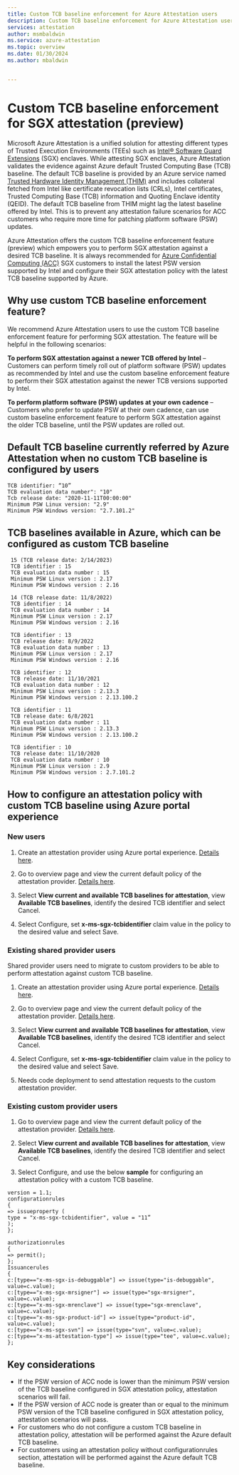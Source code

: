 ```yaml
---
title: Custom TCB baseline enforcement for Azure Attestation users
description: Custom TCB baseline enforcement for Azure Attestation users
services: attestation
author: msmbaldwin
ms.service: azure-attestation
ms.topic: overview
ms.date: 01/30/2024
ms.author: mbaldwin


---
```


# Custom TCB baseline enforcement for SGX attestation (preview)

Microsoft Azure Attestation is a unified solution for attesting different types of Trusted Execution Environments (TEEs) such as [Intel® Software Guard Extensions](https://www.intel.com/content/www/us/en/architecture-and-technology/software-guard-extensions.html) (SGX) enclaves. While attesting SGX enclaves, Azure Attestation validates the evidence against Azure default Trusted Computing Base (TCB) baseline. The default TCB baseline is provided by an Azure service named [Trusted Hardware Identity Management (THIM)](/azure/security/fundamentals/trusted-hardware-identity-management) and includes collateral fetched from Intel like certificate revocation lists (CRLs), Intel certificates, Trusted Computing Base (TCB) information and Quoting Enclave identity (QEID). The default TCB baseline from THIM might lag the latest baseline offered by Intel. This is to prevent any attestation failure scenarios for ACC customers who require more time for patching platform software (PSW) updates.

Azure Attestation offers the custom TCB baseline enforcement feature (preview) which empowers you to perform SGX attestation against a desired TCB baseline. It is always recommended for [Azure Confidential Computing (ACC)](/azure/confidential-computing/overview) SGX customers to install the latest PSW version supported by Intel and configure their SGX attestation policy with the latest TCB baseline supported by Azure.

## Why use custom TCB baseline enforcement feature?

We recommend Azure Attestation users to use the custom TCB baseline enforcement feature for performing SGX attestation. The feature will be helpful in the following scenarios:

**To perform SGX attestation against a newer TCB offered by Intel** – Customers can perform timely roll out of platform software (PSW) updates as recommended by Intel and use the custom baseline enforcement feature to perform their SGX attestation against the newer TCB versions supported by Intel.

**To perform platform software (PSW) updates at your own cadence** – Customers who prefer to update PSW at their own cadence, can use custom baseline enforcement feature to perform SGX attestation against the older TCB baseline, until the PSW updates are rolled out.

## Default TCB baseline currently referred by Azure Attestation when no custom TCB baseline is configured by users

```
TCB identifier: “10”
TCB evaluation data number": "10"    
Tcb release date: "2020-11-11T00:00:00"  
Minimum PSW Linux version: "2.9"
Minimum PSW Windows version: "2.7.101.2"
```

## TCB baselines available in Azure, which can be configured as custom TCB baseline
```
 15 (TCB release date: 2/14/2023)
 TCB identifier : 15
 TCB evaluation data number : 15
 Minimum PSW Linux version : 2.17
 Minimum PSW Windows version : 2.16

 14 (TCB release date: 11/8/2022)
 TCB identifier : 14
 TCB evaluation data number : 14
 Minimum PSW Linux version : 2.17
 Minimum PSW Windows version : 2.16

 TCB identifier : 13
 TCB release date: 8/9/2022
 TCB evaluation data number : 13
 Minimum PSW Linux version : 2.17
 Minimum PSW Windows version : 2.16
 
 TCB identifier : 12
 TCB release date: 11/10/2021
 TCB evaluation data number : 12
 Minimum PSW Linux version : 2.13.3
 Minimum PSW Windows version : 2.13.100.2
 
 TCB identifier : 11
 TCB release date: 6/8/2021
 TCB evaluation data number : 11
 Minimum PSW Linux version : 2.13.3
 Minimum PSW Windows version : 2.13.100.2
 
 TCB identifier : 10
 TCB release date: 11/10/2020
 TCB evaluation data number : 10
 Minimum PSW Linux version : 2.9
 Minimum PSW Windows version : 2.7.101.2
```         

## How to configure an attestation policy with custom TCB baseline using Azure portal experience

### New users

1. Create an attestation provider using Azure portal experience. [Details here](./quickstart-portal.md#create-and-configure-the-provider-with-unsigned-policies).

2. Go to overview page and view the current default policy of the attestation provider. [Details here](./quickstart-portal.md#view-an-attestation-policy).

3. Select **View current and available TCB baselines for attestation**, view **Available TCB baselines**, identify the desired TCB identifier and select Cancel.

4. Select Configure, set **x-ms-sgx-tcbidentifier** claim value in the policy to the desired value and select Save.

### Existing shared provider users  

Shared provider users need to migrate to custom providers to be able to perform attestation against custom TCB baseline.

1. Create an attestation provider using Azure portal experience. [Details here](./quickstart-portal.md#create-and-configure-the-provider-with-unsigned-policies).

2. Go to overview page and view the current default policy of the attestation provider. [Details here](./quickstart-portal.md#view-an-attestation-policy).

3. Select **View current and available TCB baselines for attestation**, view **Available TCB baselines**, identify the desired TCB identifier and select Cancel.

4. Select Configure, set **x-ms-sgx-tcbidentifier** claim value in the policy to the desired value and select Save.

5. Needs code deployment to send attestation requests to the custom attestation provider.

### Existing custom provider users  

1. Go to overview page and view the current default policy of the attestation provider. [Details here](./quickstart-portal.md#view-an-attestation-policy).

2. Select **View current and available TCB baselines for attestation**, view **Available TCB baselines**, identify the desired TCB identifier and select Cancel.

3. Select Configure, and use the below **sample** for configuring an attestation policy with a custom TCB baseline.  

```
version = 1.1;  
configurationrules  
{  
=> issueproperty (  
type = "x-ms-sgx-tcbidentifier", value = "11”  
);  
};  

authorizationrules  
{  
=> permit();  
};  
Issuancerules  
{  
c:[type=="x-ms-sgx-is-debuggable"] => issue(type="is-debuggable", value=c.value);  
c:[type=="x-ms-sgx-mrsigner"] => issue(type="sgx-mrsigner", value=c.value);  
c:[type=="x-ms-sgx-mrenclave"] => issue(type="sgx-mrenclave", value=c.value);  
c:[type=="x-ms-sgx-product-id"] => issue(type="product-id", value=c.value);  
c:[type=="x-ms-sgx-svn"] => issue(type="svn", value=c.value);  
c:[type=="x-ms-attestation-type"] => issue(type="tee", value=c.value);  
};  
```

## Key considerations

- If the PSW version of ACC node is lower than the minimum PSW version of the TCB baseline configured in SGX attestation policy, attestation scenarios will fail.
- If the PSW version of ACC node is greater than or equal to the minimum PSW version of the TCB baseline configured in SGX attestation policy, attestation scenarios will pass.
- For customers who do not configure a custom TCB baseline in attestation policy, attestation will be performed against the Azure default TCB baseline.
- For customers using an attestation policy without configurationrules section, attestation will be performed against the Azure default TCB baseline.

